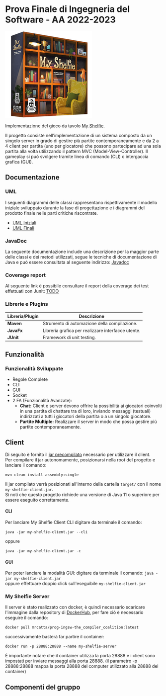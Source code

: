 # Prova Finale di Ingegneria del Software - AA 2022-2023
![alt text](src/main/resources/it/polimi/ingsw/View/GUI/17_MyShelfie_BGA/Publisher_material/Box%20noshadow%20280x280.png)
 
Implementazione del gioco da tavolo [My Shelfie](http://www.craniocreations.it/prodotto/my-shelfie/).

Il progetto consiste nell’implementazione di un sistema composto da un singolo server in grado di gestire più partite contemporaneamente e da 2 a 4 client per partita (uno per giocatore) che possono partecipare ad una sola partita alla volta utilizzando il pattern MVC (Model-View-Controller). Il gameplay si può svolgere tramite linea di comando (CLI) o intergaccia grafica (GUI).

## Documentazione

### UML
I seguenti diagrammi delle classi rappresentano rispettivamente il modello iniziale sviluppato durante la fase di progettazione e i diagrammi del prodotto finale nelle parti critiche riscontrate.
- [UML Iniziali](https://github.com/snegrini/ing-sw-2020-kala-lanzi-negrini/tree/master/deliveries/archive/uml/uml_model_initial.jpg)
- [UML Finali](https://github.com/snegrini/ing-sw-2020-kala-lanzi-negrini/tree/master/deliveries/final/uml)

### JavaDoc
La seguente documentazione include una descrizione per la maggior parte delle classi e dei metodi utilizzati, segue le tecniche di documentazione di Java e può essere consultata al seguente indirizzo: [Javadoc](https://...)

### Coverage report
Al seguente link è possibile consultare il report della coverage dei test effettuati con Junit: [TODO](https://...)


### Librerie e Plugins
| Libreria/Plugin | Descrizione                                        |
|-----------------|----------------------------------------------------|
| __Maven__       | Strumento di automazione della compilazione.       |
| __JavaFx__      | Libreria grafica per realizzare interfacce utente. |
| __JUnit__       | Framework di unit testing.                         |

## Funzionalità
### Funzionalità Sviluppate
- Regole Complete
- CLI
- GUI
- Socket
- 2 FA (Funzionalità Avanzate):
    - __Chat:__ Client e server devono offrire la possibilità ai giocatori coinvolti in una partita di chattare tra di loro, inviando messaggi (testuali) indirizzati a tutti i giocatori della partita o a un singolo giocatore.
    - __Partite Multiple:__ Realizzare il server in modo che possa gestire più partite contemporaneamente.


## Client
Di seguito è fornito il [jar precompilato](https://...) necessario per utilizzare il client. <br />
Per compilare il jar autonomamente, posizionarsi nella root del progetto e lanciare il comando:
```
mvn clean install assembly:single
```
Il jar compilato verrà posizionati all'interno della cartella ```target/``` con il nome ```my-shelfie-client.jar```. <br />
Si noti che questo progetto richiede una versione di Java 11 o superiore per essere eseguito correttamente.

#### CLI
Per lanciare My Shelfie Client CLI digitare da terminale il comando:
```
java -jar my-shelfie-client.jar --cli
```
oppure
```
java -jar my-shelfie-client.jar -c
```
#### GUI
Per poter lanciare la modalità GUI:
digitare da terminale il comando: ```java -jar my-shelfie-client.jar``` <br />
oppure 
effettuare doppio click sull'eseguibile ```my-shelfie-client.jar```

### My Shelfie Server
Il server è stato realizzato con docker, è quindi necessario scaricare l'immagine dalla repository di [DockerHub](https://hub.docker.com/repository/docker/mrcatta/prog-ingsw-the_compiler_coalition/general), per fare ciò è necessario eseguire il comando:
```
docker pull mrcatta/prog-ingsw-the_compiler_coalition:latest
```
successivamente basterà far partire il container:
```
docker run -p 28888:28888 --name my-shelfie-server 
```
É importante notare che il container utilizza la porta 28888 e i client sono impostati per inviare messaggi alla porta 28888. (il parametro -p 28888:28888 mappa la porta 28888 del computer utilizzato alla 28888  del container)

## Componenti del gruppo
